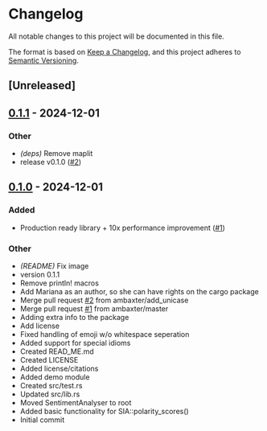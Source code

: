 # Changelog

All notable changes to this project will be documented in this file.

The format is based on [Keep a Changelog](https://keepachangelog.com/en/1.0.0/),
and this project adheres to [Semantic Versioning](https://semver.org/spec/v2.0.0.html).

## [Unreleased]

## [0.1.1](https://github.com/bosun-ai/vader-sentimental/compare/v0.1.0...v0.1.1) - 2024-12-01

### Other

- *(deps)* Remove maplit
- release v0.1.0 ([#2](https://github.com/bosun-ai/vader-sentimental/pull/2))

## [0.1.0](https://github.com/bosun-ai/vader-sentimental/releases/tag/v0.1.0) - 2024-12-01

### Added

- Production ready library + 10x performance improvement  ([#1](https://github.com/bosun-ai/vader-sentimental/pull/1))

### Other

- *(README)* Fix image
- version 0.1.1
- Remove println! macros
- Add Mariana as an author, so she can have rights on the cargo package
- Merge pull request [#2](https://github.com/bosun-ai/vader-sentimental/pull/2) from ambaxter/add_unicase
- Merge pull request [#1](https://github.com/bosun-ai/vader-sentimental/pull/1) from ambaxter/master
- Adding extra info to the package
- Add license
- Fixed handling of emoji w/o whitespace seperation
- Added support for special idioms
- Created READ_ME.md
- Created LICENSE
- Added license/citations
- Added demo module
- Created src/test.rs
- Updated src/lib.rs
- Moved SentimentAnalyser to root
- Added basic functionality for SIA::polarity_scores()
- Initial commit
